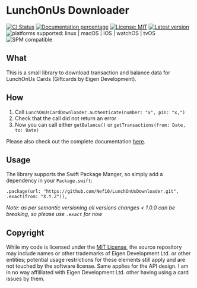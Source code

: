 # LunchOnUs Downloader

[![CI Status](https://github.com/Nef10/LunchOnUsDownloader/workflows/CI/badge.svg?event=push)](https://github.com/Nef10/LunchOnUsDownloader/actions?query=workflow%3A%22CI%22) [![Documentation percentage](https://nef10.github.io/LunchOnUsDownloader/badge.svg)](https://nef10.github.io/LunchOnUsDownloader/) [![License: MIT](https://img.shields.io/github/license/Nef10/LunchOnUsDownloader)](https://github.com/Nef10/LunchOnUsDownloader/blob/main/LICENSE) [![Latest version](https://img.shields.io/github/v/release/Nef10/LunchOnUsDownloader?label=SemVer&sort=semver)](https://github.com/Nef10/LunchOnUsDownloader/releases) ![platforms supported: linux | macOS | iOS | watchOS | tvOS](https://img.shields.io/badge/platform-linux%20%7C%20macOS%20%7C%20iOS%20%7C%20watchOS%20%7C%20tvOS-blue) ![SPM compatible](https://img.shields.io/badge/SPM-compatible-blue)

## What

This is a small library to download transaction and balance data for LunchOnUs Cards (Giftcards by Eigen Development).

## How

1) Call `LunchOnUsCardDownloader.authenticate(number: "x", pin: "x,")`
2) Check that the call did not return an error
3) Now you can call either `getBalance()` or `getTransactions(from: Date, to: Date)`

Please also check out the complete documentation [here](https://nef10.github.io/LunchOnUsDownloader/).

## Usage

The library supports the Swift Package Manger, so simply add a dependency in your `Package.swift`:

```
.package(url: "https://github.com/Nef10/LunchOnUsDownloader.git", .exact(from: "X.Y.Z")),
```

*Note: as per semantic versioning all versions changes < 1.0.0 can be breaking, so please use `.exact` for now*

## Copyright

While my code is licensed under the [MIT License](https://github.com/Nef10/LunchOnUsDownloader/blob/main/LICENSE), the source repository may include names or other trademarks of Eigen Development Ltd. or other entities; potential usage restrictions for these elements still apply and are not touched by the software license. Same applies for the API design. I am in no way affilliated with Eigen Development Ltd. other having using a card issues by them.
